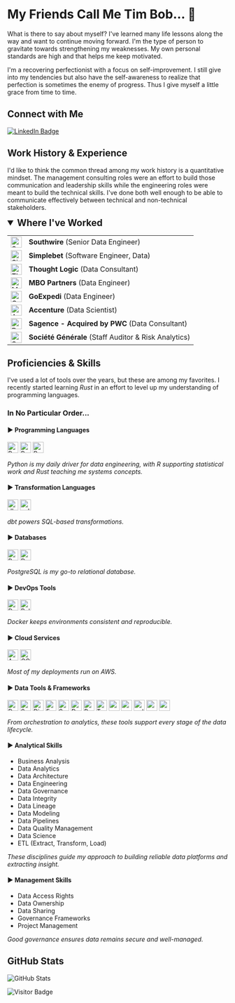 # My Friends Call Me Tim Bob... 👋

<p>What is there to say about myself?  I've learned many life lessons along the way and want to continue moving forward.  I'm the type of person to gravitate towards strengthening my weaknesses.  My own personal standards are high and that helps me keep motivated.</p>

<p>I'm a recovering perfectionist with a focus on self-improvement.  I still give into my tendencies but also have the self-awareness to realize that perfection is sometimes the enemy of progress.  Thus I give myself a little grace from time to time.</p>

## Connect with Me

<a href="https://www.linkedin.com/in/timothy-byrne-70a7a013/"><img src="https://img.shields.io/badge/LinkedIn-0077B5?style=flat-square&amp;labelColor=0077B5&amp;logo=LinkedIn&amp;link=https://www.linkedin.com/in/serbis/" alt="LinkedIn Badge"></a>

## Work History & Experience

I'd like to think the common thread among my work history is a quantitative mindset.  The management consulting roles were an effort to build those communication and leadership skills while the engineering roles were meant to build the technical skills.  I've done both well enough to be able to communicate effectively between technical and non-technical stakeholders.
<details open>
  <summary style="font-size: 1.5em; font-weight: bold;">Where I've Worked</summary>
  <table>
    <tr>
      <td><img src="https://www.southwire.com/medias/Header-SW-Logo.jpg?context=bWFzdGVyfHJvb3R8MTMwOTAyfGltYWdlL2pwZWd8aDk0L2hlMi84ODc0MjI0NTQ5OTE4LmpwZ3w3Mzg2NGQ1M2Y3ZTQ5OTc5YWFiMjkzMzliMzY2Y2ZhYjhmYWQyN2ExOGQzZTZiMGFmYzg5OTc3NmI0ODRiODJm" alt="Southwire Logo" height="25" /></td>
      <td><b>Southwire</b> (Senior Data Engineer)</td>
    </tr>
    <tr>
      <td><img src="https://images.crunchbase.com/image/upload/c_pad,f_auto,q_auto:eco,dpr_1/dgj9fwxvwl0ijxypovxt" alt="Simplebet Logo" height="25" /></td>
      <td><b>Simplebet</b> (Software Engineer, Data)</td>
    </tr>
    <tr>
      <td><img src="https://media.licdn.com/dms/image/C560BAQHdGK-slYE-Dw/company-logo_200_200/0/1657216361547/thought_logic_consulting_logo?e=2147483647&v=beta&t=LPzEpE_I9-sCc-2ttsa7Am_4GXdmv6bP2gPLFiRt_Fc" alt="Thought Logic Logo" height="25" /></td>
      <td><b>Thought Logic</b> (Data Consultant)</td>
    </tr>
    <tr>
      <td><img src="https://s29814.pcdn.co/wp-content/uploads/2021/07/imageedit_14_7709588134.png" alt="MBO Logo" height="25" /></td>
      <td><b>MBO Partners</b> (Data Engineer)</td>
    </tr>
    <tr>
      <td><img src="https://images.crunchbase.com/image/upload/c_pad,f_auto,q_auto:eco,dpr_1/u1bfthwhdcpvqcuvx7rw" alt="GoExpedi Logo" height="25" /></td>
      <td><b>GoExpedi</b> (Data Engineer)</td>
    </tr>
    <tr>
      <td><img src="https://www.pngall.com/wp-content/uploads/15/Accenture-Logo-PNG-Images.png" alt="Accenture Logo" height="25" /></td>
      <td><b>Accenture</b> (Data Scientist)</td>
    </tr>
    <tr>
      <td><img src="https://upload.wikimedia.org/wikipedia/commons/thumb/0/05/PricewaterhouseCoopers_Logo.svg/1200px-PricewaterhouseCoopers_Logo.svg.png" alt="PWC Logo" height="25" /></td>
      <td><b>Sagence - Acquired by PWC</b> (Data Consultant)</td>
    </tr>
    <tr>
      <td><img src="https://encrypted-tbn0.gstatic.com/images?q=tbn:ANd9GcRVkpeZFSJDlPLkHVWI4NKhWclYW5oCtcRHLA&usqp=CAU" alt="SG Logo" height="25" /></td>
      <td><b>Société Générale</b> (Staff Auditor & Risk Analytics)</td>
    </tr>
  </table>
</details>

## Proficiencies & Skills

I've used a lot of tools over the years, but these are among my favorites.  I recently started learning *Rust* in an effort to level up my understanding of programming languages.
### In No Particular Order...

<!-- Programming Languages -->
<div>
  <h4>▶ Programming Languages</h4>
  <img src="https://img.shields.io/badge/Python-FFD43B?style=for-the-badge&logo=python&logoColor=blue" alt="Python" height="25" />
  <img src="https://img.shields.io/badge/R-276DC3?style=for-the-badge&logo=r&logoColor=white" alt="R" height="25" />
  <img src="https://img.shields.io/badge/Rust-000000?style=for-the-badge&logo=rust&logoColor=white" alt="Rust" height="25" />
</div>
<p><em>Python is my daily driver for data engineering, with R supporting statistical work and Rust teaching me systems concepts.</em></p>

<!-- Programming Languages -->
<div>
  <h4>▶ Transformation Languages</h4>
  <img src="https://img.shields.io/badge/dbt-FF694B?style=for-the-badge&logo=dbt&logoColor=white" alt="dbt" height="25" />
  <img src="https://img.shields.io/badge/sqlmesh-3670A0?style=for-the-badge&logoColor=white" alt="sqlmesh" height="25" />
</div>
<p><em>dbt powers SQL-based transformations.</em></p>

<!-- Databases -->
<div>
  <h4>▶ Databases</h4>
  <img src="https://img.shields.io/badge/PostgreSQL-316192?style=for-the-badge&logo=postgresql&logoColor=white" alt="PostgreSQL" height="25" />
  <img src="https://img.shields.io/badge/DuckDB-fcc006?style=for-the-badge&logo=duckdb&logoColor=black" alt="DuckDB" height="25" />
</div>
<p><em>PostgreSQL is my go-to relational database.</em></p>

<!-- DevOps Tools -->
<div>
  <h4>▶ DevOps Tools</h4>
  <img src="https://img.shields.io/badge/Docker-2CA5E0?style=for-the-badge&logo=docker&logoColor=white" alt="Docker" height="25" />
  <img src="https://img.shields.io/badge/Pulumi-4F44D5?style=for-the-badge&logo=pulumi&logoColor=white" alt="Pulumi" height="25" />
</div>
<p><em>Docker keeps environments consistent and reproducible.</em></p>

<!-- Cloud Services -->
<div>
  <h4>▶ Cloud Services</h4>
  <img src="https://img.shields.io/badge/Amazon_AWS-FF9900?style=for-the-badge&logo=amazonaws&logoColor=white" alt="AWS" height="25" />
  <img src="https://img.shields.io/badge/Google_Cloud-4285F4?style=for-the-badge&logo=googlecloud&logoColor=white" alt="GCP" height="25" />
</div>
<p><em>Most of my deployments run on AWS.</em></p>

<!-- Data Tools & Frameworks -->
<div>
  <h4>▶ Data Tools &amp; Frameworks</h4>
  <img src="https://img.shields.io/badge/Databricks-E87730?style=for-the-badge&logo=databricks&logoColor=white" alt="Databricks" height="25" />
  <img src="https://img.shields.io/badge/Snowflake-29B5E8?style=for-the-badge&logo=snowflake&logoColor=white" alt="Snowflake" height="25" />
  <img src="https://img.shields.io/badge/Django-092E20?style=for-the-badge&logo=django&logoColor=white" alt="Django" height="25" />
  <img src="https://img.shields.io/badge/FastAPI-009688?style=for-the-badge&logo=fastapi&logoColor=white" alt="FastAPI" height="25" />
  <img src="https://img.shields.io/badge/Spark-E25A1C?style=for-the-badge&logo=apachespark&logoColor=white" alt="Spark" height="25" />
  <img src="https://img.shields.io/badge/Dask-1E4E9A?style=for-the-badge&logo=dask&logoColor=white" alt="Dask" height="25" />
  <img src="https://img.shields.io/badge/Prefect-000000?style=for-the-badge&logo=prefect&logoColor=white" alt="Prefect" height="25" />
  <img src="https://img.shields.io/badge/Tableau-E97627?style=for-the-badge&logo=tableau&logoColor=white" alt="Tableau" height="25" />
  <img src="https://img.shields.io/badge/uv-3776AB?style=for-the-badge&logo=python&logoColor=white" alt="uv" height="25" />
  <img src="https://img.shields.io/badge/pandas-150458?style=for-the-badge&logo=pandas&logoColor=white" alt="pandas" height="25" />
  <img src="https://img.shields.io/badge/polars-3E5F8A?style=for-the-badge&logoColor=white" alt="polars" height="25" />
  <img src="https://img.shields.io/badge/numpy-013243?style=for-the-badge&logo=numpy&logoColor=white" alt="numpy" height="25" />
  <img src="https://img.shields.io/badge/pydantic-0370A6?style=for-the-badge&logo=pydantic&logoColor=white" alt="pydantic" height="25" />
</div>
<p><em>From orchestration to analytics, these tools support every stage of the data lifecycle.</em></p>

<!-- Analytical Skills -->
<div>
  <h4>▶ Analytical Skills</h4>
  <ul>
    <li>Business Analysis</li>
    <li>Data Analytics</li>
    <li>Data Architecture</li>
    <li>Data Engineering</li>
    <li>Data Governance</li>
    <li>Data Integrity</li>
    <li>Data Lineage</li>
    <li>Data Modeling</li>
    <li>Data Pipelines</li>
    <li>Data Quality Management</li>
    <li>Data Science</li>
    <li>ETL (Extract, Transform, Load)</li>
  </ul>
</div>
<p><em>These disciplines guide my approach to building reliable data platforms and extracting insight.</em></p>

<!-- Management Skills -->
<div>
  <h4>▶ Management Skills</h4>
  <ul>
    <li>Data Access Rights</li>
    <li>Data Ownership</li>
    <li>Data Sharing</li>
    <li>Governance Frameworks</li>
    <li>Project Management</li>
  </ul>
</div>
<p><em>Good governance ensures data remains secure and well-managed.</em></p>

## GitHub Stats

![GitHub Stats](https://github-readme-stats.vercel.app/api?username=chitowntimmy23&show_icons=true)

![Visitor Badge](https://komarev.com/ghpvc/?username=chitowntimmy23&style=flat-square)

